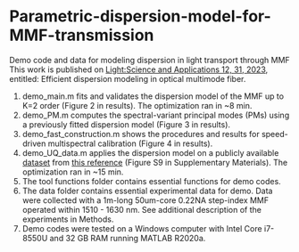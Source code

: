 # Parametric-dispersion-model-for-MMF-transmission
Demo code and data for modeling dispersion in light transport through MMF
This work is published on [Light:Science and Applications 12, 31, 2023](https://www.nature.com/articles/s41377-022-01061-7#Abs1), entitled: Efficient dispersion modeling in optical multimode fiber.

1. demo_main.m fits and validates the dispersion model of the MMF up to K=2 order (Figure 2 in results). The optimization ran in ~8 min.
2. demo_PM.m computes the spectral-variant principal modes (PMs) using a previously fitted dispersion model (Figure 3 in results).
3. demo_fast_construction.m shows the procedures and results for speed-driven multispectral calibration (Figure 4 in results).
4. demo_UQ_data.m applies the dispersion model on a publicly available [dataset](https://espace.library.uq.edu.au/view/UQ:405939) from [this reference](https://doi.org/10.1364/OL.41.005580) (Figure S9 in Supplementary Materials). The optimization ran in ~15 min.
5. The tool functions folder contains essential functions for demo codes. 
6. The data folder contains essential experimental data for demo. Data were collected with a 1m-long 50um-core 0.22NA step-index MMF operated within 1510 - 1630 nm. See additional description of the experiments in Methods.
7. Demo codes were tested on a Windows computer with Intel Core i7-8550U and 32 GB RAM running MATLAB R2020a.
